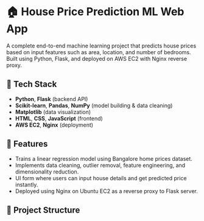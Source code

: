 # 🏠 House Price Prediction ML Web App

A complete end-to-end machine learning project that predicts house prices based on input features such as area, location, and number of bedrooms. Built using Python, Flask, and deployed on AWS EC2 with Nginx reverse proxy.

## 🔧 Tech Stack

- **Python**, **Flask** (backend API)
- **Scikit-learn**, **Pandas**, **NumPy** (model building & data cleaning)
- **Matplotlib** (data visualization)
- **HTML**, **CSS**, **JavaScript** (frontend)
- **AWS EC2**, **Nginx** (deployment)

## 📌 Features

- Trains a linear regression model using Bangalore home prices dataset.
- Implements data cleaning, outlier removal, feature engineering, and dimensionality reduction.
- UI form where users can input house details and get predicted price instantly.
- Deployed using Nginx on Ubuntu EC2 as a reverse proxy to Flask server.

## 📁 Project Structure

